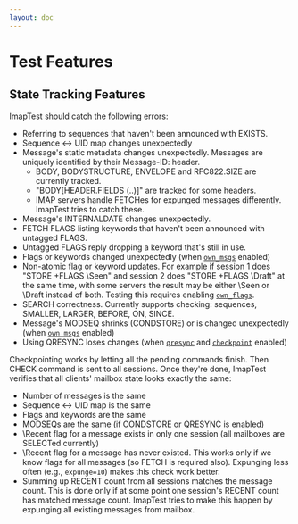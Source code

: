 ```yaml
---
layout: doc
---
```


# Test Features

## State Tracking Features

ImapTest should catch the following errors:

* Referring to sequences that haven't been announced with EXISTS.
* Sequence <-> UID map changes unexpectedly
* Message's static metadata changes unexpectedly. Messages are uniquely identified by their Message-ID: header.
   * BODY, BODYSTRUCTURE, ENVELOPE and RFC822.SIZE are currently tracked.
   * "BODY[HEADER.FIELDS (..)]" are tracked for some headers.
   * IMAP servers handle FETCHes for expunged messages differently. ImapTest tries to catch these.
* Message's INTERNALDATE changes unexpectedly.
* FETCH FLAGS listing keywords that haven't been announced with untagged FLAGS.
* Untagged FLAGS reply dropping a keyword that's still in use.
* Flags or keywords changed unexpectedly (when [`own_msgs`](/configuration#own-msgs) enabled)
* Non-atomic flag or keyword updates. For example if session 1 does "STORE +FLAGS \Seen" and session 2 does "STORE +FLAGS \Draft" at the same time, with some servers the result may be either \Seen or \Draft instead of both. Testing this requires enabling [`own_flags`](/configuration#own-flags).
* SEARCH correctness. Currently supports checking: sequences, SMALLER, LARGER, BEFORE, ON, SINCE.
* Message's MODSEQ shrinks (CONDSTORE) or is changed unexpectedly (when [`own_msgs`](/configuration#own-msgs) enabled)
* Using QRESYNC loses changes (when [`qresync`](/configuration#qresync) and [`checkpoint`](/configuration#checkpoint) enabled)

Checkpointing works by letting all the pending commands finish. Then CHECK command is sent to all sessions. Once they're done, ImapTest verifies that all clients' mailbox state looks exactly the same:

* Number of messages is the same
* Sequence <-> UID map is the same
* Flags and keywords are the same
* MODSEQs are the same (if CONDSTORE or QRESYNC is enabled)
* \Recent flag for a message exists in only one session (all mailboxes are SELECTed currently)
* \Recent flag for a message has never existed. This works only if we know flags for all messages (so FETCH is required also). Expunging less often (e.g., `expunge=10`) makes this check work better.
* Summing up RECENT count from all sessions matches the message count. This is done only if at some point one session's RECENT count has matched message count. ImapTest tries to make this happen by expunging all existing messages from mailbox.
